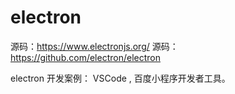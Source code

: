 # electron

源码：<https://www.electronjs.org/>
源码：<https://github.com/electron/electron>

electron 开发案例： VSCode , 百度小程序开发者工具。
